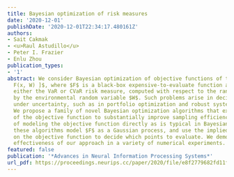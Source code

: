 ```yaml
---
title: Bayesian optimization of risk measures
date: '2020-12-01'
publishDate: '2020-12-01T22:34:17.480161Z'
authors:
- Sait Cakmak
- <u>Raul Astudillo</u>
- Peter I. Frazier
- Enlu Zhou
publication_types:
- '1'
abstract: We consider Bayesian optimization of objective functions of the form $\rho[
  F(x, W) ]$, where $F$ is a black-box expensive-to-evaluate function and $\rho$ denotes
  either the VaR or CVaR risk measure, computed with respect to the randomness induced
  by the environmental random variable $W$. Such problems arise in decision making
  under uncertainty, such as in portfolio optimization and robust systems design.
  We propose a family of novel Bayesian optimization algorithms that exploit the structure
  of the objective function to substantially improve sampling efficiency. Instead
  of modeling the objective function directly as is typical in Bayesian optimization,
  these algorithms model $F$ as a Gaussian process, and use the implied posterior
  on the objective function to decide which points to evaluate. We demonstrate the
  effectiveness of our approach in a variety of numerical experiments.
featured: false
publication: '*Advances in Neural Information Processing Systems*'
url_pdf: https://proceedings.neurips.cc/paper/2020/file/e8f2779682fd11fa2067beffc27a9192-Paper.pdf
---
```



